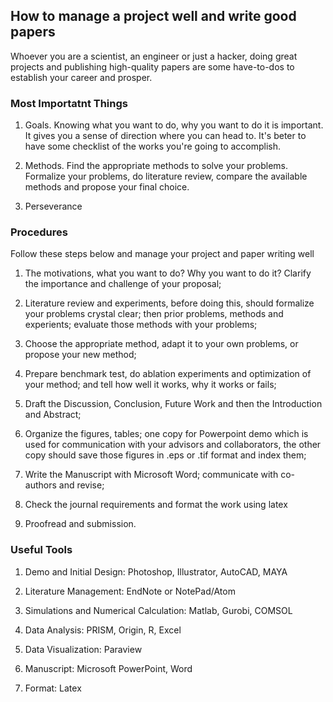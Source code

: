 ## How to manage a project well and write good papers

Whoever you are a scientist, an engineer or just a hacker, doing great projects and publishing high-quality papers are some have-to-dos 
to establish your career and prosper. 


### Most Importatnt Things

1. Goals. Knowing what you want to do, why you want to do it is important. It gives you a sense of direction where you can head to. It's 
beter to have some checklist of the works you're going to accomplish.

2. Methods. Find the appropriate methods to solve your problems. Formalize your problems, do literature review, compare the available
methods and propose your final choice.

3. Perseverance

### Procedures

Follow these steps below and manage your project and paper writing well

1. The motivations, what you want to do? Why you want to do it? Clarify the importance and challenge of your proposal;

2. Literature review and experiments, before doing this, should formalize your problems crystal clear; then prior problems, methods and
experients; evaluate those methods with your problems;

3. Choose the appropriate method, adapt it to your own problems, or propose your new method;

4. Prepare benchmark test, do ablation experiments and optimization of your method; and tell how well it works, why it works or fails;

5. Draft the Discussion, Conclusion, Future Work and then the Introduction and Abstract;

6. Organize the figures, tables; one copy for Powerpoint demo which is used for communication with your advisors and collaborators, the 
other copy should save those figures in .eps or .tif format and index them;

7. Write the Manuscript with Microsoft Word; communicate with co-authors and revise;

8. Check the journal requirements and format the work using latex

9. Proofread and submission.



### Useful Tools

1. Demo and Initial Design: Photoshop, Illustrator, AutoCAD, MAYA

2. Literature Management: EndNote or NotePad/Atom

3. Simulations and Numerical Calculation: Matlab, Gurobi, COMSOL

4. Data Analysis: PRISM, Origin, R, Excel

5. Data Visualization: Paraview

6. Manuscript: Microsoft PowerPoint, Word

7. Format: Latex
